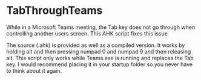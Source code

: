 # TabThroughTeams
While in a Microsoft Teams meeting, the Tab key does not go through when controlling another users screen. This AHK script fixes this issue

The source (.ahk) is provided as well as a compiled version. It works by holding alt and then pressing numpad 0 and numpad 9 and then releasing alt. This script only works while Teams.exe is running and replaces the Tab key. I would recommend placing it in your startup folder so you never have to think about it again.
